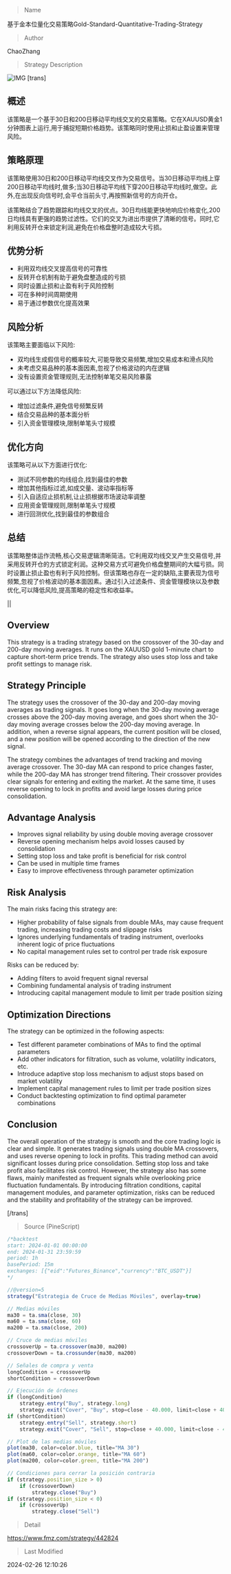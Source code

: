 
> Name

基于金本位量化交易策略Gold-Standard-Quantitative-Trading-Strategy

> Author

ChaoZhang

> Strategy Description

![IMG](https://www.fmz.com/upload/asset/11711b2f7a36708fade.png)
[trans]

## 概述

该策略是一个基于30日和200日移动平均线交叉的交易策略。它在XAUUSD黄金1分钟图表上运行,用于捕捉短期价格趋势。该策略同时使用止损和止盈设置来管理风险。

## 策略原理  

该策略使用30日和200日移动平均线交叉作为交易信号。当30日移动平均线上穿200日移动平均线时,做多;当30日移动平均线下穿200日移动平均线时,做空。此外,在出现反向信号时,会平仓当前头寸,再按照新信号的方向开仓。

该策略结合了趋势跟踪和均线交叉的优点。30日均线能更快地响应价格变化,200日均线具有更强的趋势过滤性。它们的交叉为进出市提供了清晰的信号。同时,它利用反转开仓来锁定利润,避免在价格盘整时造成较大亏损。

## 优势分析

- 利用双均线交叉提高信号的可靠性
- 反转开仓机制有助于避免盘整造成的亏损
- 同时设置止损和止盈有利于风险控制
- 可在多种时间周期使用
- 易于通过参数优化提高效果

## 风险分析  

该策略主要面临以下风险:

- 双均线生成假信号的概率较大,可能导致交易频繁,增加交易成本和滑点风险
- 未考虑交易品种的基本面因素,忽视了价格波动的内在逻辑  
- 没有设置资金管理规则,无法控制单笔交易风险暴露  

可以通过以下方法降低风险:

- 增加过滤条件,避免信号频繁反转
- 结合交易品种的基本面分析
- 引入资金管理模块,限制单笔头寸规模

## 优化方向

该策略可从以下方面进行优化:  

- 测试不同参数的均线组合,找到最佳的参数  
- 增加其他指标过滤,如成交量、波动率指标等  
- 引入自适应止损机制,让止损根据市场波动率调整  
- 应用资金管理规则,限制单笔头寸规模  
- 进行回测优化,找到最佳的参数组合

## 总结  

该策略整体运作流畅,核心交易逻辑清晰简洁。它利用双均线交叉产生交易信号,并采用反转开仓的方式锁定利润。这种交易方式可避免价格盘整期间的大幅亏损。同时设置止损止盈也有利于风险控制。但该策略也存在一定的缺陷,主要表现为信号频繁,忽视了价格波动的基本面因素。通过引入过滤条件、资金管理模块以及参数优化,可以降低风险,提高策略的稳定性和收益率。

||

## Overview

This strategy is a trading strategy based on the crossover of the 30-day and 200-day moving averages. It runs on the XAUUSD gold 1-minute chart to capture short-term price trends. The strategy also uses stop loss and take profit settings to manage risk.  

## Strategy Principle

The strategy uses the crossover of the 30-day and 200-day moving averages as trading signals. It goes long when the 30-day moving average crosses above the 200-day moving average, and goes short when the 30-day moving average crosses below the 200-day moving average. In addition, when a reverse signal appears, the current position will be closed, and a new position will be opened according to the direction of the new signal.

The strategy combines the advantages of trend tracking and moving average crossover. The 30-day MA can respond to price changes faster, while the 200-day MA has stronger trend filtering. Their crossover provides clear signals for entering and exiting the market. At the same time, it uses reverse opening to lock in profits and avoid large losses during price consolidation.  

## Advantage Analysis

- Improves signal reliability by using double moving average crossover
- Reverse opening mechanism helps avoid losses caused by consolidation
- Setting stop loss and take profit is beneficial for risk control
- Can be used in multiple time frames  
- Easy to improve effectiveness through parameter optimization

## Risk Analysis

The main risks facing this strategy are:

- Higher probability of false signals from double MAs, may cause frequent trading, increasing trading costs and slippage risks
- Ignores underlying fundamentals of trading instrument, overlooks inherent logic of price fluctuations
- No capital management rules set to control per trade risk exposure

Risks can be reduced by:

- Adding filters to avoid frequent signal reversal  
- Combining fundamental analysis of trading instrument
- Introducing capital management module to limit per trade position sizing

## Optimization Directions  

The strategy can be optimized in the following aspects:

- Test different parameter combinations of MAs to find the optimal parameters
- Add other indicators for filtration, such as volume, volatility indicators, etc. 
- Introduce adaptive stop loss mechanism to adjust stops based on market volatility
- Implement capital management rules to limit per trade position sizes
- Conduct backtesting optimization to find optimal parameter combinations  

## Conclusion

The overall operation of the strategy is smooth and the core trading logic is clear and simple. It generates trading signals using double MA crossovers, and uses reverse opening to lock in profits. This trading method can avoid significant losses during price consolidation. Setting stop loss and take profit also facilitates risk control. However, the strategy also has some flaws, mainly manifested as frequent signals while overlooking price fluctuation fundamentals. By introducing filtration conditions, capital management modules, and parameter optimization, risks can be reduced and the stability and profitability of the strategy can be improved.

[/trans]



> Source (PineScript)

``` javascript
/*backtest
start: 2024-01-01 00:00:00
end: 2024-01-31 23:59:59
period: 1h
basePeriod: 15m
exchanges: [{"eid":"Futures_Binance","currency":"BTC_USDT"}]
*/

//@version=5
strategy("Estrategia de Cruce de Medias Móviles", overlay=true)

// Medias móviles
ma30 = ta.sma(close, 30)
ma60 = ta.sma(close, 60)
ma200 = ta.sma(close, 200)

// Cruce de medias móviles
crossoverUp = ta.crossover(ma30, ma200)
crossoverDown = ta.crossunder(ma30, ma200)

// Señales de compra y venta
longCondition = crossoverUp
shortCondition = crossoverDown

// Ejecución de órdenes
if (longCondition)
    strategy.entry("Buy", strategy.long)
    strategy.exit("Cover", "Buy", stop=close - 40.000, limit=close + 40.000)
if (shortCondition)
    strategy.entry("Sell", strategy.short)
    strategy.exit("Cover", "Sell", stop=close + 40.000, limit=close - 40.000)

// Plot de las medias móviles
plot(ma30, color=color.blue, title="MA 30")
plot(ma60, color=color.orange, title="MA 60")
plot(ma200, color=color.green, title="MA 200")

// Condiciones para cerrar la posición contraria
if (strategy.position_size > 0)
    if (crossoverDown)
        strategy.close("Buy")
if (strategy.position_size < 0)
    if (crossoverUp)
        strategy.close("Sell")
```

> Detail

https://www.fmz.com/strategy/442824

> Last Modified

2024-02-26 12:10:26
